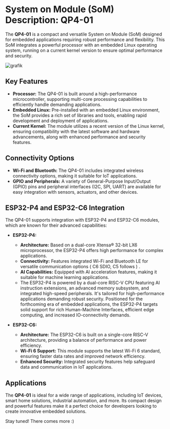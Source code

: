 # System on Module (SoM) Description: QP4-01

The **QP4-01** is a compact and versatile System on Module (SoM) designed for embedded applications requiring robust performance and flexibility. This SoM integrates a powerful processor with an embedded Linux operating system, running on a current kernel version to ensure optimal performance and security.





![grafik](https://github.com/user-attachments/assets/06fcd3c6-f0be-4cf6-bf62-87b0898a4002)





## Key Features

- **Processor:** The QP4-01 is built around a high-performance microcontroller, supporting multi-core processing capabilities to efficiently handle demanding applications.
- **Embedded Linux:** Pre-installed with an embedded Linux environment, the SoM provides a rich set of libraries and tools, enabling rapid development and deployment of applications.
- **Current Kernel:** The module utilizes a recent version of the Linux kernel, ensuring compatibility with the latest software and hardware advancements, along with enhanced performance and security features.

## Connectivity Options

- **Wi-Fi and Bluetooth:** The QP4-01 includes integrated wireless connectivity options, making it suitable for IoT applications.
- **GPIO and Peripherals:** A variety of General-Purpose Input/Output (GPIO) pins and peripheral interfaces (I2C, SPI, UART) are available for easy integration with sensors, actuators, and other devices.

## ESP32-P4 and ESP32-C6 Integration

The QP4-01 supports integration with ESP32-P4 and ESP32-C6 modules, which are known for their advanced capabilities:

- **ESP32-P4:**
  - **Architecture:** Based on a dual-core Xtensa® 32-bit LX6 microprocessor, the ESP32-P4 offers high performance for complex applications.
  - **Connectivity:** Features integrated Wi-Fi and Bluetooth LE for versatile communication options ( C6 SDIO, C5 follows )  .
  - **AI Capabilities:** Equipped with AI acceleration features, making it suitable for machine learning applications.
  - The ESP32-P4 is powered by a dual-core RISC-V CPU featuring AI instruction extensions, an advanced memory subsystem, and integrated high-speed peripherals. It's tailored for high-performance applications demanding robust security. Positioned for the forthcoming era of embedded applications, the ESP32-P4 targets solid support for rich Human-Machine Interfaces, efficient edge computing, and increased IO-connectivity demands.

- **ESP32-C6:**
  - **Architecture:** The ESP32-C6 is built on a single-core RISC-V architecture, providing a balance of performance and power efficiency.
  - **Wi-Fi 6 Support:** This module supports the latest Wi-Fi 6 standard, ensuring faster data rates and improved network efficiency.
  - **Enhanced Security:** Integrated security features help safeguard data and communication in IoT applications.

## Applications

The **QP4-01** is ideal for a wide range of applications, including IoT devices, smart home solutions, industrial automation, and more. Its compact design and powerful features make it a perfect choice for developers looking to create innovative embedded solutions.


Stay tuned! There comes more :)
